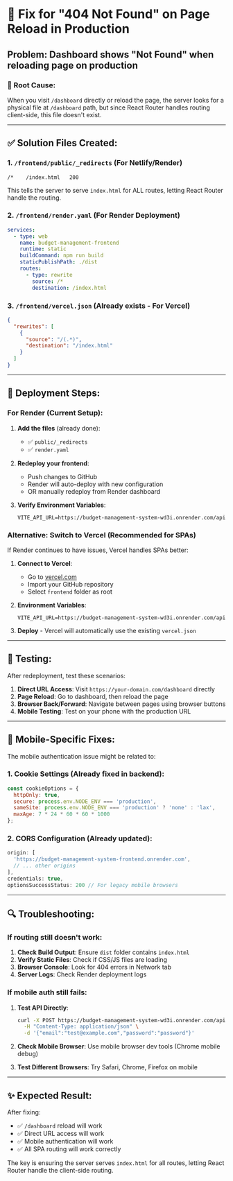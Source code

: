 # 🔧 Fix for "404 Not Found" on Page Reload in Production

## Problem: Dashboard shows "Not Found" when reloading page on production

### 🎯 Root Cause:
When you visit `/dashboard` directly or reload the page, the server looks for a physical file at `/dashboard` path, but since React Router handles routing client-side, this file doesn't exist.

---

## ✅ Solution Files Created:

### 1. **`/frontend/public/_redirects`** (For Netlify/Render)
```
/*    /index.html   200
```
This tells the server to serve `index.html` for ALL routes, letting React Router handle the routing.

### 2. **`/frontend/render.yaml`** (For Render Deployment)
```yaml
services:
  - type: web
    name: budget-management-frontend
    runtime: static
    buildCommand: npm run build
    staticPublishPath: ./dist
    routes:
      - type: rewrite
        source: /*
        destination: /index.html
```

### 3. **`/frontend/vercel.json`** (Already exists - For Vercel)
```json
{
  "rewrites": [
    {
      "source": "/(.*)",
      "destination": "/index.html"
    }
  ]
}
```

---

## 🚀 Deployment Steps:

### **For Render (Current Setup):**

1. **Add the files** (already done):
   - ✅ `public/_redirects` 
   - ✅ `render.yaml`

2. **Redeploy your frontend**:
   - Push changes to GitHub
   - Render will auto-deploy with new configuration
   - OR manually redeploy from Render dashboard

3. **Verify Environment Variables**:
   ```env
   VITE_API_URL=https://budget-management-system-wd3i.onrender.com/api
   ```

### **Alternative: Switch to Vercel (Recommended for SPAs)**

If Render continues to have issues, Vercel handles SPAs better:

1. **Connect to Vercel**:
   - Go to [vercel.com](https://vercel.com)
   - Import your GitHub repository
   - Select `frontend` folder as root

2. **Environment Variables**:
   ```env
   VITE_API_URL=https://budget-management-system-wd3i.onrender.com/api
   ```

3. **Deploy** - Vercel will automatically use the existing `vercel.json`

---

## 🧪 Testing:

After redeployment, test these scenarios:

1. **Direct URL Access**: Visit `https://your-domain.com/dashboard` directly
2. **Page Reload**: Go to dashboard, then reload the page
3. **Browser Back/Forward**: Navigate between pages using browser buttons
4. **Mobile Testing**: Test on your phone with the production URL

---

## 📱 Mobile-Specific Fixes:

The mobile authentication issue might be related to:

### 1. **Cookie Settings** (Already fixed in backend):
```javascript
const cookieOptions = {
  httpOnly: true,
  secure: process.env.NODE_ENV === 'production',
  sameSite: process.env.NODE_ENV === 'production' ? 'none' : 'lax',
  maxAge: 7 * 24 * 60 * 60 * 1000
};
```

### 2. **CORS Configuration** (Already updated):
```javascript
origin: [
  'https://budget-management-system-frontend.onrender.com',
  // ... other origins
],
credentials: true,
optionsSuccessStatus: 200 // For legacy mobile browsers
```

---

## 🔍 Troubleshooting:

### If routing still doesn't work:

1. **Check Build Output**: Ensure `dist` folder contains `index.html`
2. **Verify Static Files**: Check if CSS/JS files are loading
3. **Browser Console**: Look for 404 errors in Network tab
4. **Server Logs**: Check Render deployment logs

### If mobile auth still fails:

1. **Test API Directly**: 
   ```bash
   curl -X POST https://budget-management-system-wd3i.onrender.com/api/auth/login \
     -H "Content-Type: application/json" \
     -d '{"email":"test@example.com","password":"password"}'
   ```

2. **Check Mobile Browser**: Use mobile browser dev tools (Chrome mobile debug)

3. **Test Different Browsers**: Try Safari, Chrome, Firefox on mobile

---

## ✨ Expected Result:

After fixing:
- ✅ `/dashboard` reload will work
- ✅ Direct URL access will work  
- ✅ Mobile authentication will work
- ✅ All SPA routing will work correctly

The key is ensuring the server serves `index.html` for all routes, letting React Router handle the client-side routing.
